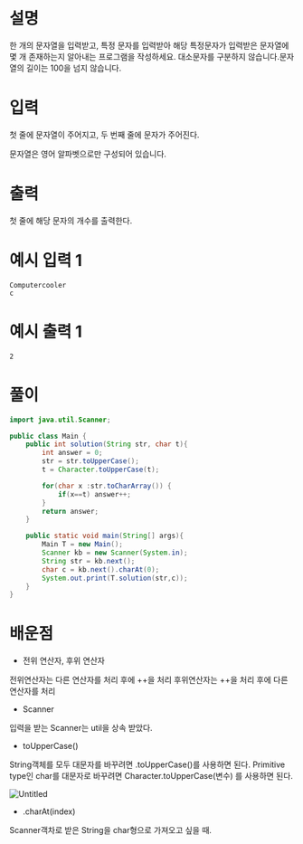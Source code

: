 # 설명

한 개의 문자열을 입력받고, 특정 문자를 입력받아 해당 특정문자가 입력받은 문자열에 몇 개 존재하는지 알아내는 프로그램을 작성하세요.
대소문자를 구분하지 않습니다.문자열의 길이는 100을 넘지 않습니다.

# 입력

첫 줄에 문자열이 주어지고, 두 번째 줄에 문자가 주어진다.

문자열은 영어 알파벳으로만 구성되어 있습니다.

# 출력

첫 줄에 해당 문자의 개수를 출력한다.

# 예시 입력 1

```
Computercooler
c

```

# 예시 출력 1

```
2
```

# 풀이

```java
import java.util.Scanner;

public class Main {
    public int solution(String str, char t){
        int answer = 0;
        str = str.toUpperCase();
        t = Character.toUpperCase(t);

        for(char x :str.toCharArray()) {
            if(x==t) answer++;
        }
        return answer;
    }

    public static void main(String[] args){
        Main T = new Main();
        Scanner kb = new Scanner(System.in);
        String str = kb.next();
        char c = kb.next().charAt(0);
        System.out.print(T.solution(str,c));
    }
}
```

# 배운점

- 전위 연산자, 후위 연산자

전위연산자는 다른 연산자를 처리 후에 ++을 처리
후위연산자는 ++을 처리 후에 다른 연산자를 처리

- Scanner

입력을 받는 Scanner는 util을 상속 받았다.

- toUpperCase()

String객체를 모두 대문자를 바꾸려면 .toUpperCase()를 사용하면 된다.
Primitive type인 char를 대문자로 바꾸려면 Character.toUpperCase(변수) 를 사용하면 된다.

![Untitled](https://s3-us-west-2.amazonaws.com/secure.notion-static.com/cc5babf1-6454-49c3-ac90-9ca9da7626ec/Untitled.png)

- .charAt(index)

Scanner객차로 받은 String을 char형으로 가져오고 싶을 때.
